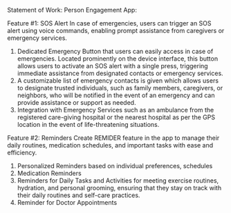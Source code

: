 Statement of Work:
Person Engagement App:

Feature #1:
SOS Alert
In case of emergencies, users can trigger an SOS alert using voice commands, enabling prompt assistance from caregivers or emergency services. 
1)	Dedicated Emergency Button that users can easily access in case of emergencies. Located prominently on the device interface, this button allows users to activate an SOS alert with a single press, triggering immediate assistance from designated contacts or emergency services. 
2)	A customizable list of emergency contacts is given which allows users to designate trusted individuals, such as family members, caregivers, or neighbors, who will be notified in the event of an emergency and can provide assistance or support as needed.
3)	Integration with Emergency Services such as an ambulance from the registered care-giving hospital or the nearest hospital as per the GPS location in the event of life-threatening situations.

Feature #2:
Reminders
Create REMIDER feature in the app to manage their daily routines, medication schedules, and important tasks with ease and efficiency. 

1)	Personalized Reminders based on individual preferences, schedules
2)	Medication Reminders 
3)	Reminders for Daily Tasks and Activities for meeting exercise routines, hydration, and personal grooming, ensuring that they stay on track with their daily routines and self-care practices.
4)	Reminder for Doctor Appointments
